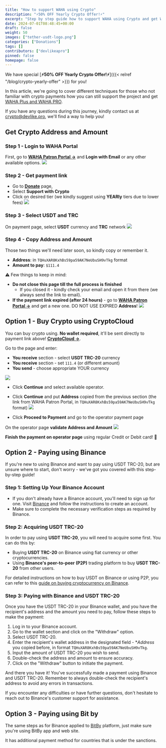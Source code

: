 ```yaml
---
title: "How to support WAHA using Crypto"
description: "⚡50% OFF Yearly Crypto Offer!⚡"
excerpt: "Step by step guide how to support WAHA using Crypto and get WAHA Plus or PRO versions."
date: 2024-07-01T08:48:45+00:00
draft: false
weight: 50
images: ["tether-usdt-logo.png"]
categories: ["Donations"]
tags: []
contributors: ["devlikeapro"]
pinned: false
homepage: false
---
```


We have special [**⚡50% OFF Yearly Crypto Offer!⚡**]({{< relref "/blog/crypto-yearly-offer" >}}) for you! 

In this article, we're going to cover different techniques for those who not familiar with crypto payments how you can still support the project 
and get [WAHA Plus and WAHA PRO](/pricing). 

If you have any questions during this journey, kindly contact us at 
<a href="mailto:waha@devlike.pro?subject=Crypto+Payments">crypto@devlike.pro</a>, 
we'll find a way to help you!

## Get Crypto Address and Amount
### Step 1 - Login to WAHA Portal

First, go to 
<a href="https://portal.devlike.pro" target="_blank"><b>WAHA Patron Portal -></b></a>
and **Login with Email** or any other available options.
![](crypto-0-login.png)

### Step 2 - Get payment link
- Go to
<a href="https://portal.devlike.pro/donate" target="_blank"><b>Donate</b></a> page,
- Select **Support with Crypto**
- Click on desired tier (we kindly suggest using **YEARly** tiers due to lower fees)
![](crypto-1-portal.png)

### Step 3 - Select USDT and TRC
On payment page, select **USDT** currency and **TRC** network
![](crypto-2-usdt-trc.png)

### Step 4 - Copy Address and Amount
Those two things we'll need later soon, so kindly copy or remember it.
- **Address**: in `TQHuXAR8KxhBs59pa59AK7NeUbuSH9vTkg` format
- **Amount to pay**: `$111.4`

⚠️ Few things to keep in mind:
- **Do not close this page till the full process is finished**
  - If you closed it - kindly check your email and open it from there (we always send the link to email).
- **If the payment link expired (after 24 hours)** - go to [**WAHA Patron Portal ->**](https://portal.devlike.pro) and get a new one. DO NOT USE EXPIRED **Address**!
![](crypto-3-address.png)


## Option 1 - Buy Crypto using CryptoCloud
You can buy crypto using. **No wallet required**, it'll be sent directly to payment link above!
<a href="https://buy.cryptocloud.plus/?lang=en"><b>CryptoCloud -></b></a>. 

Go to the page and enter:
- **You receive** section - select **USDT TRC-20** currency
- **You receive** section - set `111.4` (or different amount)
- **You send** - choose appropriate YOUR currency

![](crypto-4-buy-crypto.png)

- Click **Continue** and select available operator.
- Click **Continue** and put **Address** copied from the previous section (the link from WAHA Patron Portal, in `TQHuXAR8KxhBs59pa59AK7NeUbuSH9vTkg` format)
![](crypto-5-put-address.png)

- Click **Proceed to Payment** and go to the operator payment page

On the operator page **validate Address and Amount**
![](crypto-6-validate-amount.png)

**Finish the payment on operator page** using regular Credit or Debit card! 🎉

## Option 2 - Paying using Binance
If you're new to using Binance and want to pay using USDT TRC-20, but are unsure where to start, don't worry - we've got you covered with this step-by-step guide!

### Step 1: Setting Up Your Binance Account
- If you don't already have a Binance account, you'll need to sign up for one. Visit [Binance](https://www.binance.com/) and follow the instructions to create an account.
- Make sure to complete the necessary verification steps as required by Binance.

### Step 2: Acquiring USDT TRC-20
In order to pay using **USDT TRC-20**, you will need to acquire some first. You can do this by:
- Buying **USDT TRC-20** on Binance using fiat currency or other cryptocurrencies.
- Using **Binance's peer-to-peer (P2P)** trading platform to buy **USDT TRC-20** from other users.

For detailed instructions on how to buy USDT on Binance or using P2P, you can refer to this [guide on buying cryptocurrency on Binance](https://www.binance.com/en/support/faq).

### Step 3: Paying with Binance and USDT TRC-20
Once you have the USDT TRC-20 in your Binance wallet, and you have the recipient's address and the amount you need to pay, follow these steps to make the payment:
1. Log in to your Binance account.
2. Go to the wallet section and click on the "Withdraw" option.
3. Select USDT TRC-20.
4. Enter the recipient's wallet address in the designated field - **Address* you copied before, in format `TQHuXAR8KxhBs59pa59AK7NeUbuSH9vTkg`.
5. Input the amount of USDT TRC-20 you wish to send.
6. Double-check the address and amount to ensure accuracy.
7. Click on the "Withdraw" button to initiate the payment.

And there you have it! You've successfully made a payment using Binance and USDT TRC-20. Remember to always double-check the recipient's address to avoid any errors in transactions.

If you encounter any difficulties or have further questions, don't hesitate to reach out to Binance's customer support for assistance.


## Option 3 - Paying using Bit by
The same steps as for Binance applied to [BitBy](https://www.bybit.com/en/) platform, just make sure you're using BitBy app and web site.

It has additional payment method for countries that is under the sanctions.

